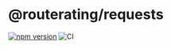 # @routerating/requests

[![npm version](https://badge.fury.io/js/%40routerating%requests.svg)](https://badge.fury.io/js/%40routerating%2Fentities)
![CI](https://github.com/routerating/route-rating-web/workflows/CI/badge.svg)
